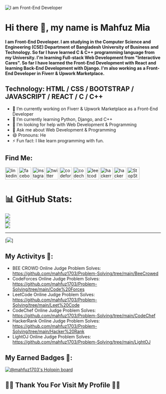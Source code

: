 ![I am Front-End Developer](https://media-exp1.licdn.com/dms/image/C4D16AQF27fsQ3OzcJg/profile-displaybackgroundimage-shrink_350_1400/0/1654949538931?e=1675296000&v=beta&t=qFXTkz-g3O-6Ham0oLEnUk5LN94sEAXNhxQhSwbb7JU)

# Hi there 👋, my name is Mahfuz Mia
#### I am Front-End Developer. I am studying in the Computer Science and Engineering (CSE) Department of Bangladesh University of Business and Technology. So far I have learned C & C++  programming language from my University. I'm learning Full-stack Web Development from "Interactive Cares". So far I have learned the Front-End Development with React and learning Back-End Development with Django. I'm also working as a Front-End Developer in  Fiverr & Upwork Marketplace. 

## Technology: HTML / CSS / BOOTSTRAP / JAVASCRIPT / REACT / C / C++

- 🔭 I’m currently working on Fiverr & Upwork Marketplace as a Front-End Developer 
- 🌱 I’m currently learning Python, Django, and C++ 
- 🤔 I’m looking for help with Web Development & Programming 
- 💬 Ask me about Web Development & Programming 
- 😄 Pronouns: He 
- ⚡ Fun fact: I like learn programming with fun. 

## Find Me:

[<img src='https://cdn.jsdelivr.net/npm/simple-icons@3.0.1/icons/linkedin.svg' alt='linkedin' height='40'>](https://www.linkedin.com/in/mahfuz-mia-252966207//)  [<img src='https://cdn.jsdelivr.net/npm/simple-icons@3.0.1/icons/facebook.svg' alt='facebook' height='40'>](https://www.facebook.com/mohammad.mahfuz.10485)  [<img src='https://cdn.jsdelivr.net/npm/simple-icons@3.0.1/icons/instagram.svg' alt='instagram' height='40'>](https://www.instagram.com/mahfuzmia1703//)  [<img src='https://cdn.jsdelivr.net/npm/simple-icons@3.0.1/icons/twitter.svg' alt='twitter' height='40'>](https://twitter.com/mahfuzmia1703)  [<img src='https://cdn.jsdelivr.net/npm/simple-icons@3.0.1/icons/codeforces.svg' alt='codeforces' height='40'>](https://codeforces.com/profile/mahfuzmia1703)  [<img src='https://cdn.jsdelivr.net/npm/simple-icons@3.0.1/icons/codechef.svg' alt='codechef' height='40'>](https://www.codechef.com/users/mahfuzmia1703)  [<img src='https://cdn.jsdelivr.net/npm/simple-icons@3.0.1/icons/leetcode.svg' alt='leetcode' height='40'>](https://leetcode.com/mahfuzmia1703/)  [<img src='https://cdn.jsdelivr.net/npm/simple-icons@3.0.1/icons/hackerrank.svg' alt='hackerrank' height='40'>](https://www.hackerrank.com/mahfuzmia1703)  [<img src='https://cdn.jsdelivr.net/npm/simple-icons@3.0.1/icons/hackerearth.svg' alt='hackerearth' height='40'>](https://www.hackerearth.com/@mahfuzmia1703)
[<img src='https://www.stopstalk.com/stopstalk/static/images/StopStalk.png?_rev=20201225170526' alt='StopStalk' height='40'>](https://www.stopstalk.com/user/profile/mahfuzmia1703)

# 📊 GitHub Stats:
![](https://github-readme-stats.vercel.app/api?username=mahfuz1703&theme=dark&hide_border=false&include_all_commits=true&count_private=true)<br/>
![](https://github-readme-streak-stats.herokuapp.com/?user=mahfuz1703&theme=dark&hide_border=false)<br/>
![](https://github-readme-stats.vercel.app/api/top-langs/?username=mahfuz1703&theme=dark&hide_border=false&include_all_commits=true&count_private=true&layout=compact)

---
[![](https://visitcount.itsvg.in/api?id=mahfuz1703&icon=0&color=0)]



## My Activitys 👋:

- BEE CROWD Online Judge Problem Solves: https://github.com/mahfuz1703/Problem-Solving/tree/main/BeeCrowed
- CodeForces Online Judge Problem Solves: https://github.com/mahfuz1703/Problem-Solving/tree/main/Code%20Forces
- LeetCode Online Judge Problem Solves: https://github.com/mahfuz1703/Problem-Solving/tree/main/Leet%20Code
- CodeChef Online Judge Problem Solves: https://github.com/mahfuz1703/Problem-Solving/tree/main/CodeChef
- HackerRank Online Judge Problem Solves: https://github.com/mahfuz1703/Problem-Solving/tree/main/Hacker%20Rank
- LightOJ Online Judge Problem Solves: https://github.com/mahfuz1703/Problem-Solving/tree/main/LightOJ

## My Earned Badges 👋:
[![@mahfuz1703's Holopin board](https://holopin.me/mahfuz1703)](https://holopin.io/@mahfuz1703)


## 🥰🥰 Thank You For Visit My Profile 🥰🥰


